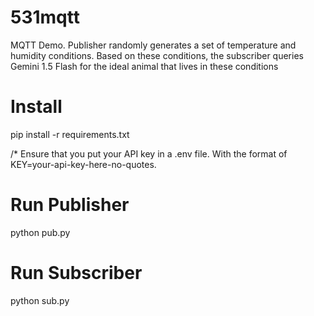 # 531mqtt
MQTT Demo. Publisher randomly generates a set of temperature and humidity conditions. Based on these conditions, the subscriber queries Gemini 1.5 Flash for the ideal animal that lives in these conditions

# Install
pip install -r requirements.txt

/* Ensure that you put your API key in a .env file. With the format of KEY=your-api-key-here-no-quotes.

# Run Publisher
python pub.py

# Run Subscriber
python sub.py